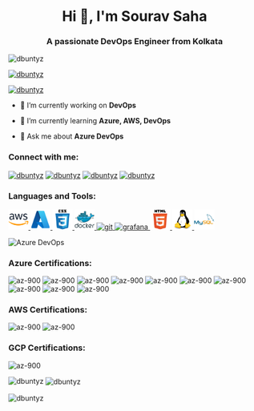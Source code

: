 <h1 align="center">Hi 👋, I'm Sourav Saha</h1>
<h3 align="center">A passionate DevOps Engineer from Kolkata</h3>

<p align="left"> <img src="https://komarev.com/ghpvc/?username=dbuntyz&label=Profile%20views&color=0e75b6&style=flat" alt="dbuntyz" /> </p>

<p align="left"> <a href="https://github.com/ryo-ma/github-profile-trophy"><img src="https://github-profile-trophy.vercel.app/?username=dbuntyz" alt="dbuntyz" /></a> </p>

<p align="left"> <a href="https://twitter.com/dbuntyz" target="blank"><img src="https://img.shields.io/twitter/follow/dbuntyz?logo=twitter&style=for-the-badge" alt="dbuntyz" /></a></p>

- 🔭 I’m currently working on **DevOps**

- 🌱 I’m currently learning **Azure, AWS, DevOps**

- 💬 Ask me about **Azure DevOps**

<h3 align="left">Connect with me:</h3>
<p align="left">
<a href="https://twitter.com/dbuntyz" target="blank"><img align="center" src="https://raw.githubusercontent.com/rahuldkjain/github-profile-readme-generator/master/src/images/icons/Social/twitter.svg" alt="dbuntyz" height="30" width="40" /></a>
<a href="https://linkedin.com/in/dbuntyz" target="blank"><img align="center" src="https://raw.githubusercontent.com/rahuldkjain/github-profile-readme-generator/master/src/images/icons/Social/linked-in-alt.svg" alt="dbuntyz" height="30" width="40" /></a>
<a href="https://fb.com/dbuntyz" target="blank"><img align="center" src="https://raw.githubusercontent.com/rahuldkjain/github-profile-readme-generator/master/src/images/icons/Social/facebook.svg" alt="dbuntyz" height="30" width="40" /></a>
<a href="https://instagram.com/dbuntyz" target="blank"><img align="center" src="https://raw.githubusercontent.com/rahuldkjain/github-profile-readme-generator/master/src/images/icons/Social/instagram.svg" alt="dbuntyz" height="30" width="40" /></a>
</p>

<h3 align="left">Languages and Tools:</h3>
<p align="left"> <a href="https://aws.amazon.com" target="_blank" rel="noreferrer"> <img src="https://raw.githubusercontent.com/devicons/devicon/master/icons/amazonwebservices/amazonwebservices-original-wordmark.svg" alt="aws" width="40" height="40"/> </a> 
<a href="https://azure.microsoft.com/en-in/" target="_blank" rel="noreferrer"> <img src="https://github.com/dbuntyz/Azure-DevOps-YAML/blob/main/Microsoft_Azure.svg.png" width="40" height="40"/> </a> <a href="https://www.w3schools.com/css/" target="_blank" rel="noreferrer"> <img src="https://raw.githubusercontent.com/devicons/devicon/master/icons/css3/css3-original-wordmark.svg" alt="css3" width="40" height="40"/> </a> <a href="https://www.docker.com/" target="_blank" rel="noreferrer"> <img src="https://raw.githubusercontent.com/devicons/devicon/master/icons/docker/docker-original-wordmark.svg" alt="docker" width="40" height="40"/> </a> <a href="https://git-scm.com/" target="_blank" rel="noreferrer"> <img src="https://www.vectorlogo.zone/logos/git-scm/git-scm-icon.svg" alt="git" width="40" height="40"/> </a> <a href="https://grafana.com" target="_blank" rel="noreferrer"> <img src="https://www.vectorlogo.zone/logos/grafana/grafana-icon.svg" alt="grafana" width="40" height="40"/> </a> <a href="https://www.w3.org/html/" target="_blank" rel="noreferrer"> <img src="https://raw.githubusercontent.com/devicons/devicon/master/icons/html5/html5-original-wordmark.svg" alt="html5" width="40" height="40"/> </a> <a href="https://www.linux.org/" target="_blank" rel="noreferrer"> <img src="https://raw.githubusercontent.com/devicons/devicon/master/icons/linux/linux-original.svg" alt="linux" width="40" height="40"/> </a> <a href="https://www.mysql.com/" target="_blank" rel="noreferrer"> <img src="https://raw.githubusercontent.com/devicons/devicon/master/icons/mysql/mysql-original-wordmark.svg" alt="mysql" width="40" height="40"/> </a> </p>
<img src="https://raw.githubusercontent.com/benc-uk/icon-collection/e33ee714d05a24a81cf6ccd967ef34b22cb77e65/azure-icons/Azure-DevOps.svg" alt="Azure DevOps" width="40" height="40"/> </a> </p>

<h3 align="left">Azure Certifications:</h3>
<p align="left">
<img src="https://images.credly.com/size/680x680/images/be8fcaeb-c769-4858-b567-ffaaa73ce8cf/image.png" width="100" height="100" alt="az-900">
<img src="https://images.credly.com/size/680x680/images/fc1352af-87fa-4947-ba54-398a0e63322e/security-compliance-and-identity-fundamentals-600x600.png" width="100" height="100" alt="az-900">
<img src="https://images.credly.com/size/680x680/images/2a6251f2-737b-4bf6-9190-d77570cc76fc/CERT-Fundamentals-Power-Platform.png" width="100" height="100" alt="az-900">
<img src="https://images.credly.com/size/680x680/images/0c6d9839-f468-4adc-987d-5cfae4a9ee67/image.png" width="100" height="100" alt="az-900">
<img src="https://images.credly.com/size/680x680/images/91295436-0704-4b98-8e1a-ef5f937bda21/identity-and-access-administrator-associate-600x600.png" width="100" height="100" alt="az-900">
<img src="https://images.credly.com/size/680x680/images/59db067c-f0e9-44a8-bcc7-53a960274bfb/CERT-Associate-Microsoft365-Teams-Administrator.png" width="100" height="100" alt="az-900">
<img src="https://images.credly.com/size/680x680/images/336eebfc-0ac3-4553-9a67-b402f491f185/azure-administrator-associate-600x600.png" width="100" height="100" alt="az-900">
<img src="https://images.credly.com/size/680x680/images/987adb7e-49be-4e24-b67e-55986bd3fe66/azure-solutions-architect-expert-600x600.png" width="100" height="100" alt="az-900">
<img src="https://images.credly.com/size/680x680/images/c3ab66f8-5d59-4afa-a6c2-0ba30a1989ca/CERT-Expert-DevOps-Engineer-600x600.png" width="100" height="100" alt="az-900">
<img src="https://images.credly.com/size/680x680/images/c3a2e51d-7984-48cc-a4cb-88d4e8487037/azure-network-engineer-associate-600x600.png" width="100" height="100" alt="az-900">
</p>
<h3 align="left">AWS Certifications:</h3>
<p align="left">
<img src="https://images.credly.com/size/680x680/images/00634f82-b07f-4bbd-a6bb-53de397fc3a6/image.png" width="100" height="100" alt="az-900">
<img src="https://images.credly.com/size/680x680/images/0e284c3f-5164-4b21-8660-0d84737941bc/image.png" width="100" height="100" alt="az-900">
</p>
<h3 align="left">GCP Certifications:</h3>
<p align="left">
<img src="https://images.credly.com/size/680x680/images/44994cda-b5b0-44cb-9a6d-d29b57163073/image.png" width="100" height="100" alt="az-900">
</p>

<p><img align="left" src="https://github-readme-stats.vercel.app/api/top-langs?username=dbuntyz&show_icons=true&locale=en&layout=compact" alt="dbuntyz" /></p>

<p>&nbsp;<img align="center" src="https://github-readme-stats.vercel.app/api?username=dbuntyz&show_icons=true&locale=en" alt="dbuntyz" /></p>

<p><img align="center" src="https://github-readme-streak-stats.herokuapp.com/?user=dbuntyz&" alt="dbuntyz" /></p>
